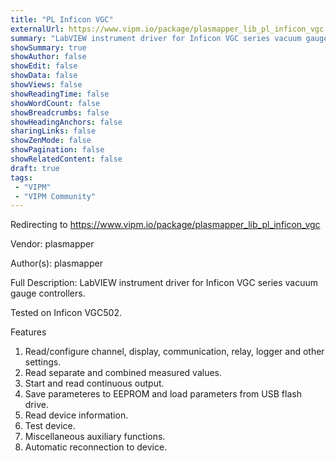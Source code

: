 ```yaml
---
title: "PL Inficon VGC"
externalUrl: https://www.vipm.io/package/plasmapper_lib_pl_inficon_vgc
summary: "LabVIEW instrument driver for Inficon VGC series vacuum gauge controllers."
showSummary: true
showAuthor: false
showEdit: false
showData: false
showViews: false
showReadingTime: false
showWordCount: false
showBreadcrumbs: false
showHeadingAnchors: false
sharingLinks: false
showZenMode: false
showPagination: false
showRelatedContent: false
draft: true
tags:
 - "VIPM"
 - "VIPM Community"
---
```


Redirecting to https://www.vipm.io/package/plasmapper_lib_pl_inficon_vgc

Vendor: plasmapper

Author(s): plasmapper
 
Full Description:
LabVIEW instrument driver for Inficon VGC series vacuum gauge controllers.

Tested on Inficon VGC502.

Features
1. Read/configure channel, display, communication, relay, logger and other settings.
2. Read separate and combined measured values.
3. Start and read continuous output.
4. Save parameteres to EEPROM and load parameters from USB flash drive.
5. Read device information.
6. Test device.
7. Miscellaneous auxiliary functions.
8. Automatic reconnection to device.